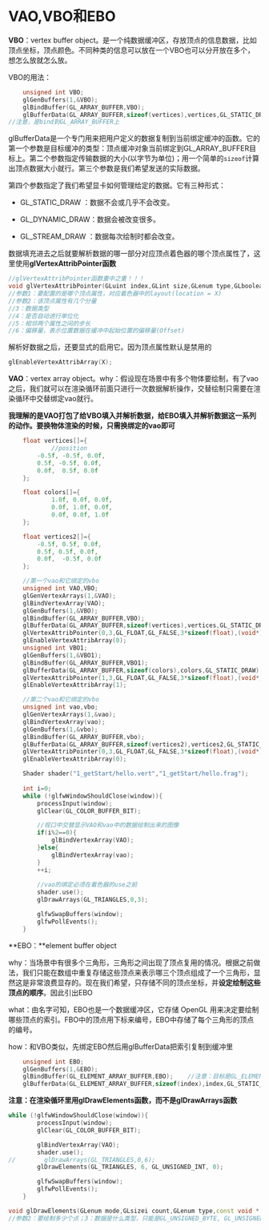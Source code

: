 # VAO,VBO和EBO

**VBO**：vertex buffer object。是一个纯数据缓冲区，存放顶点的信息数据，比如顶点坐标，顶点颜色。不同种类的信息可以放在一个VBO也可以分开放在多个，想怎么放就怎么放。

VBO的用法：

```c++
	unsigned int VBO;
    glGenBuffers(1,&VBO);
    glBindBuffer(GL_ARRAY_BUFFER,VBO);
    glBufferData(GL_ARRAY_BUFFER,sizeof(vertices),vertices,GL_STATIC_DRAW);
//注意，是bind到GL_ARRAY_BUFFER上
```

glBufferData是一个专门用来把用户定义的数据复制到当前绑定缓冲的函数。它的第一个参数是目标缓冲的类型：顶点缓冲对象当前绑定到GL_ARRAY_BUFFER目标上。第二个参数指定传输数据的大小(以字节为单位)；用一个简单的`sizeof`计算出顶点数据大小就行。第三个参数是我们希望发送的实际数据。

第四个参数指定了我们希望显卡如何管理给定的数据。它有三种形式：

- GL_STATIC_DRAW ：数据不会或几乎不会改变。

- GL_DYNAMIC_DRAW：数据会被改变很多。

- GL_STREAM_DRAW ：数据每次绘制时都会改变。

数据填充进去之后就要解析数据的哪一部分对应顶点着色器的哪个顶点属性了，这里使用**glVertexAttribPointer函数**

```c++
//glVertexAttribPointer函数重中之重！！！
void glVertexAttribPointer(GLuint index,GLint size,GLenum type,GLboolean normalized,GLsizei stride,const void * pointer);
//参数1：要配置的是哪个顶点属性，对应着色器中的layout(location = X)
//参数2：该顶点属性有几个分量
//3：数据类型
//4：是否自动进行单位化
//5：相邻两个属性之间的步长
//6：偏移量，表示位置数据在缓冲中起始位置的偏移量(Offset)
```

解析好数据之后，还要显式的启用它。因为顶点属性默认是禁用的

```c++
glEnableVertexAttribArray(X);
```

**VAO**：vertex array object。why：假设现在场景中有多个物体要绘制，有了vao之后，我们就可以在渲染循环前面只进行一次数据解析操作，交替绘制只需要在渲染循环中交替绑定vao就行。

**我理解的是VAO打包了给VBO填入并解析数据，给EBO填入并解析数据这一系列的动作。要换物体渲染的时候，只需换绑定的vao即可**

```c++
    float vertices[]={
            //position
        -0.5f, -0.5f, 0.0f,
        0.5f, -0.5f, 0.0f,
        0.0f,  0.5f, 0.0f
    };

    float colors[]={
            1.0f, 0.0f, 0.0f,
            0.0f, 1.0f, 0.0f,
            0.0f, 0.0f, 1.0f
    };

    float vertices2[]={
        -0.5f, 0.5f, 0.0f,
        0.5f, 0.5f, 0.0f,
        0.0f,  -0.5f, 0.0f
    };

	//第一个vao和它绑定的vbo
    unsigned int VAO,VBO;
    glGenVertexArrays(1,&VAO);
    glBindVertexArray(VAO);
    glGenBuffers(1,&VBO);
    glBindBuffer(GL_ARRAY_BUFFER,VBO);
    glBufferData(GL_ARRAY_BUFFER,sizeof(vertices),vertices,GL_STATIC_DRAW);
    glVertexAttribPointer(0,3,GL_FLOAT,GL_FALSE,3*sizeof(float),(void*)0);
    glEnableVertexAttribArray(0);
    unsigned int VBO1;
    glGenBuffers(1,&VBO1);
    glBindBuffer(GL_ARRAY_BUFFER,VBO1);
    glBufferData(GL_ARRAY_BUFFER,sizeof(colors),colors,GL_STATIC_DRAW);
    glVertexAttribPointer(1,3,GL_FLOAT,GL_FALSE,3*sizeof(float),(void*)0);
    glEnableVertexAttribArray(1);

	//第二个vao和它绑定的vbo
    unsigned int vao,vbo;
    glGenVertexArrays(1,&vao);
    glBindVertexArray(vao);
    glGenBuffers(1,&vbo);
    glBindBuffer(GL_ARRAY_BUFFER,vbo);
    glBufferData(GL_ARRAY_BUFFER,sizeof(vertices2),vertices2,GL_STATIC_DRAW);
    glVertexAttribPointer(0,3,GL_FLOAT,GL_FALSE,3*sizeof(float),(void*)0);
    glEnableVertexAttribArray(0);

    Shader shader("1_getStart/hello.vert","1_getStart/hello.frag");
    
    int i=0;
    while (!glfwWindowShouldClose(window)){
        processInput(window);
        glClear(GL_COLOR_BUFFER_BIT);

        //视口中交替显示VAO和vao中的数据绘制出来的图像
        if(i%2==0){
            glBindVertexArray(VAO);
        }else{
            glBindVertexArray(vao);
        }
        ++i;
        
        //vao的绑定必须在着色器的use之前
        shader.use();
        glDrawArrays(GL_TRIANGLES,0,3);

        glfwSwapBuffers(window);
        glfwPollEvents();
    }
```

**EBO：**element buffer object

why：当场景中有很多个三角形，三角形之间出现了顶点复用的情况。根据之前做法，我们只能在数组中重复存储这些顶点来表示哪三个顶点组成了一个三角形，显然这是非常浪费显存的。现在我们希望，只存储不同的顶点坐标，并**设定绘制这些顶点的顺序**。因此引出EBO

what：由名字可知，EBO也是一个数据缓冲区，它存储 OpenGL 用来决定要绘制哪些顶点的索引。FBO中的顶点用下标来编号，EBO中存储了每个三角形的顶点的编号。

how：和VBO类似，先绑定EBO然后用glBufferData把索引复制到缓冲里

```c++
	unsigned int EBO;
    glGenBuffers(1,&EBO);
    glBindBuffer(GL_ELEMENT_ARRAY_BUFFER,EBO);    //注意：目标是GL_ELEMENT_ARRAY_BUFFER
    glBufferData(GL_ELEMENT_ARRAY_BUFFER,sizeof(index),index,GL_STATIC_DRAW);
```

**注意：在渲染循环里用glDrawElements函数，而不是glDrawArrays函数**

```c++
while (!glfwWindowShouldClose(window)){
        processInput(window);
        glClear(GL_COLOR_BUFFER_BIT);

        glBindVertexArray(VAO);
        shader.use();
//        glDrawArrays(GL_TRIANGLES,0,6);
        glDrawElements(GL_TRIANGLES, 6, GL_UNSIGNED_INT, 0);

        glfwSwapBuffers(window);
        glfwPollEvents();
    }
```

```c++
void glDrawElements(GLenum mode,GLsizei count,GLenum type,const void * indices);
//参数2：要绘制多少个点；3：数据是什么类型，只能是GL_UNSIGNED_BYTE, GL_UNSIGNED_SHORT, or GL_UNSIGNED_INT.之一；4：先填0

```

